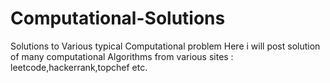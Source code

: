 # Computational-Solutions
Solutions to Various typical Computational problem
Here i will post solution of many computational Algorithms from various sites : leetcode,hackerrank,topchef etc.
